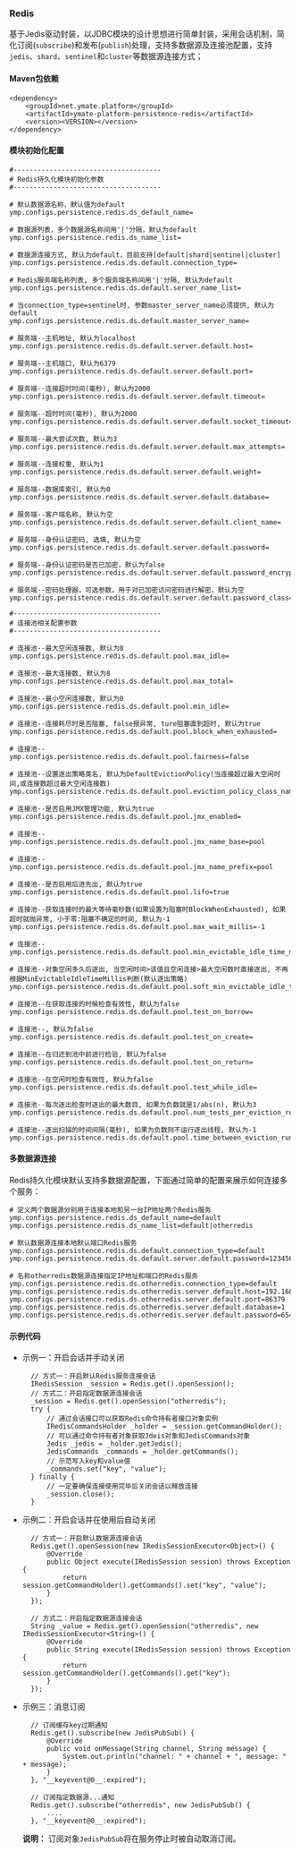 ### Redis

基于Jedis驱动封装，以JDBC模块的设计思想进行简单封装，采用会话机制，简化订阅(`subscribe`)和发布(`publish`)处理，支持多数据源及连接池配置，支持`jedis`、`shard`、`sentinel`和`cluster`等数据源连接方式；

#### Maven包依赖

    <dependency>
        <groupId>net.ymate.platform</groupId>
        <artifactId>ymate-platform-persistence-redis</artifactId>
        <version><VERSION></version>
    </dependency>

#### 模块初始化配置

    #-------------------------------------
    # Redis持久化模块初始化参数
    #-------------------------------------

    # 默认数据源名称，默认值为default
    ymp.configs.persistence.redis.ds_default_name=

    # 数据源列表，多个数据源名称间用'|'分隔，默认为default
    ymp.configs.persistence.redis.ds_name_list=

    # 数据源连接方式, 默认为default，目前支持[default|shard|sentinel|cluster]
    ymp.configs.persistence.redis.ds.default.connection_type=

    # Redis服务端名称列表, 多个服务端名称间用'|'分隔, 默认为default
    ymp.configs.persistence.redis.ds.default.server_name_list=

    # 当connection_type=sentinel时, 参数master_server_name必须提供, 默认为default
    ymp.configs.persistence.redis.ds.default.master_server_name=

    # 服务端--主机地址, 默认为localhost
    ymp.configs.persistence.redis.ds.default.server.default.host=

    # 服务端--主机端口, 默认为6379
    ymp.configs.persistence.redis.ds.default.server.default.port=

    # 服务端--连接超时时间(毫秒), 默认为2000
    ymp.configs.persistence.redis.ds.default.server.default.timeout=

    # 服务端--超时时间(毫秒), 默认为2000
    ymp.configs.persistence.redis.ds.default.server.default.socket_timeout=

    # 服务端--最大尝试次数, 默认为3
    ymp.configs.persistence.redis.ds.default.server.default.max_attempts=

    # 服务端--连接权重, 默认为1
    ymp.configs.persistence.redis.ds.default.server.default.weight=

    # 服务端--数据库索引, 默认为0
    ymp.configs.persistence.redis.ds.default.server.default.database=

    # 服务端--客户端名称, 默认为空
    ymp.configs.persistence.redis.ds.default.server.default.client_name=

    # 服务端--身份认证密码, 选填, 默认为空
    ymp.configs.persistence.redis.ds.default.server.default.password=

    # 服务端--身份认证密码是否已加密，默认为false
    ymp.configs.persistence.redis.ds.default.server.default.password_encrypted=

    # 服务端--密码处理器，可选参数，用于对已加密访问密码进行解密，默认为空
    ymp.configs.persistence.redis.ds.default.server.default.password_class=

    #-------------------------------------
    # 连接池相关配置参数
    #-------------------------------------

    # 连接池--最大空闲连接数, 默认为8
    ymp.configs.persistence.redis.ds.default.pool.max_idle=

    # 连接池--最大连接数, 默认为8
    ymp.configs.persistence.redis.ds.default.pool.max_total=

    # 连接池--最小空闲连接数, 默认为0
    ymp.configs.persistence.redis.ds.default.pool.min_idle=

    # 连接池--连接耗尽时是否阻塞, false报异常, ture阻塞直到超时, 默认为true
    ymp.configs.persistence.redis.ds.default.pool.block_when_exhausted=

    # 连接池--
    ymp.configs.persistence.redis.ds.default.pool.fairness=false

    # 连接池--设置逐出策略类名, 默认为DefaultEvictionPolicy(当连接超过最大空闲时间,或连接数超过最大空闲连接数)
    ymp.configs.persistence.redis.ds.default.pool.eviction_policy_class_name=

    # 连接池--是否启用JMX管理功能, 默认为true
    ymp.configs.persistence.redis.ds.default.pool.jmx_enabled=

    # 连接池--
    ymp.configs.persistence.redis.ds.default.pool.jmx_name_base=pool

    # 连接池--
    ymp.configs.persistence.redis.ds.default.pool.jmx_name_prefix=pool

    # 连接池--是否启用后进先出, 默认为true
    ymp.configs.persistence.redis.ds.default.pool.lifo=true

    # 连接池--获取连接时的最大等待毫秒数(如果设置为阻塞时BlockWhenExhausted), 如果超时就抛异常, 小于零:阻塞不确定的时间, 默认为-1
    ymp.configs.persistence.redis.ds.default.pool.max_wait_millis=-1

    # 连接池--
    ymp.configs.persistence.redis.ds.default.pool.min_evictable_idle_time_millis=

    # 连接池--对象空闲多久后逐出, 当空闲时间>该值且空闲连接>最大空闲数时直接逐出, 不再根据MinEvictableIdleTimeMillis判断(默认逐出策略)
    ymp.configs.persistence.redis.ds.default.pool.soft_min_evictable_idle_time_millis=

    # 连接池--在获取连接的时候检查有效性, 默认为false
    ymp.configs.persistence.redis.ds.default.pool.test_on_borrow=

    # 连接池--, 默认为false
    ymp.configs.persistence.redis.ds.default.pool.test_on_create=

    # 连接池--在归还到池中前进行检验, 默认为false
    ymp.configs.persistence.redis.ds.default.pool.test_on_return=

    # 连接池--在空闲时检查有效性, 默认为false
    ymp.configs.persistence.redis.ds.default.pool.test_while_idle=

    # 连接池--每次逐出检查时逐出的最大数目, 如果为负数就是1/abs(n), 默认为3
    ymp.configs.persistence.redis.ds.default.pool.num_tests_per_eviction_run=

    # 连接池--逐出扫描的时间间隔(毫秒), 如果为负数则不运行逐出线程, 默认为-1
    ymp.configs.persistence.redis.ds.default.pool.time_between_eviction_runs_millis=

#### 多数据源连接

Redis持久化模块默认支持多数据源配置，下面通过简单的配置来展示如何连接多个服务：

	# 定义两个数据源分别用于连接本地和另一台IP地址两个Redis服务
    ymp.configs.persistence.redis.ds_default_name=default
    ymp.configs.persistence.redis.ds_name_list=default|otherredis

    # 默认数据源连接本地默认端口Redis服务
    ymp.configs.persistence.redis.ds.default.connection_type=default
    ymp.configs.persistence.redis.ds.default.server.default.password=123456

	# 名称otherredis数据源连接指定IP地址和端口的Redis服务
    ymp.configs.persistence.redis.ds.otherredis.connection_type=default
    ymp.configs.persistence.redis.ds.otherredis.server.default.host=192.168.10.110
    ymp.configs.persistence.redis.ds.otherredis.server.default.port=86379
    ymp.configs.persistence.redis.ds.otherredis.server.default.database=1
    ymp.configs.persistence.redis.ds.otherredis.server.default.password=654321

#### 示例代码

- 示例一：开启会话并手动关闭

        // 方式一：开启默认Redis服务连接会话
        IRedisSession _session = Redis.get().openSession();
        // 方式二：开启指定数据源连接会话
        _session = Redis.get().openSession("otherredis");
        try {
            // 通过会话接口可以获取Redis命令持有者接口对象实例
            IRedisCommandsHolder _holder = _session.getCommandHolder();
            // 可以通过命令持有者对象获取Jdeis对象和JedisCommands对象
            Jedis _jedis = _holder.getJedis();
            JedisCommands _commands = _holder.getCommands();
            // 示范写入key和value值
            _commands.set("key", "value");
        } finally {
            // 一定要确保连接使用完毕后关闭会话以释放连接
            _session.close();
        }

- 示例二：开启会话并在使用后自动关闭

        // 方式一：开启默认数据源连接会话
        Redis.get().openSession(new IRedisSessionExecutor<Object>() {
            @Override
            public Object execute(IRedisSession session) throws Exception {
                return session.getCommandHolder().getCommands().set("key", "value");
            }
        });

        // 方式二：开启指定数据源连接会话
        String _value = Redis.get().openSession("otherredis", new IRedisSessionExecutor<String>() {
            @Override
            public String execute(IRedisSession session) throws Exception {
                return session.getCommandHolder().getCommands().get("key");
            }
        });

- 示例三：消息订阅

        // 订阅缓存key过期通知
        Redis.get().subscribe(new JedisPubSub() {
            @Override
            public void onMessage(String channel, String message) {
                System.out.println("channel: " + channel + ", message: " + message);
            }
        }, "__keyevent@0__:expired");

        // 订阅指定数据源...通知
        Redis.get().subscribe("otherredis", new JedisPubSub() {
            ....
        }, "__keyevent@0__:expired");

    **说明：** 订阅对象`JedisPubSub`将在服务停止时被自动取消订阅。